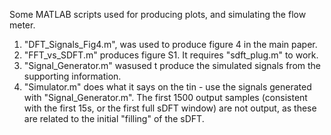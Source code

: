 Some MATLAB scripts used for producing plots, and simulating the flow meter. 
1) "DFT_Signals_Fig4.m", was used to produce figure 4 in the main paper. 
2) "FFT_vs_SDFT.m" produces figure S1. It requires "sdft_plug.m" to work. 
3) "Signal_Generator.m" wasused t produce the simulated signals from the supporting information.
4) "Simulator.m" does what it says on the tin - use the signals generated with "Signal_Generator.m". The first 1500 output samples (consistent with the first 15s, or the first full sDFT window) are not output, as these are related to the initial "filling" of the sDFT.
